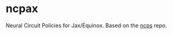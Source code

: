 # ncpax
Neural Circuit Policies for Jax/Equinox. Based on the [ncps](https://github.com/mlech26l/ncps) repo.

